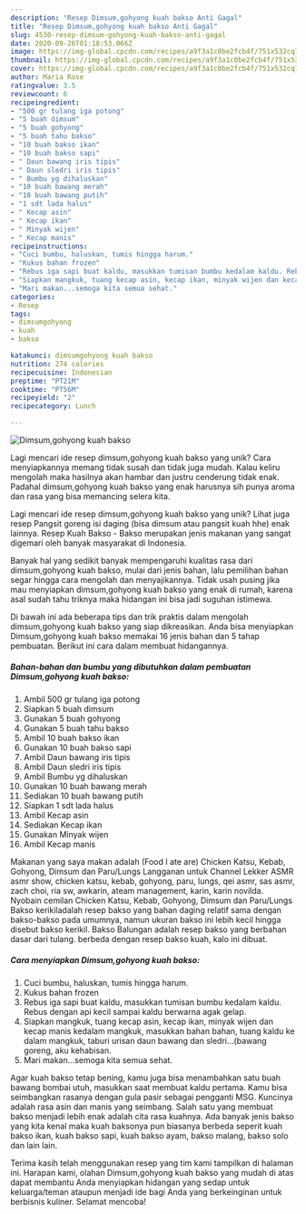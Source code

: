 ```yaml
---
description: "Resep Dimsum,gohyong kuah bakso Anti Gagal"
title: "Resep Dimsum,gohyong kuah bakso Anti Gagal"
slug: 4530-resep-dimsum-gohyong-kuah-bakso-anti-gagal
date: 2020-09-26T01:18:53.066Z
image: https://img-global.cpcdn.com/recipes/a9f3a1c0be2fcb4f/751x532cq70/dimsumgohyong-kuah-bakso-foto-resep-utama.jpg
thumbnail: https://img-global.cpcdn.com/recipes/a9f3a1c0be2fcb4f/751x532cq70/dimsumgohyong-kuah-bakso-foto-resep-utama.jpg
cover: https://img-global.cpcdn.com/recipes/a9f3a1c0be2fcb4f/751x532cq70/dimsumgohyong-kuah-bakso-foto-resep-utama.jpg
author: Maria Rose
ratingvalue: 3.5
reviewcount: 6
recipeingredient:
- "500 gr tulang iga potong"
- "5 buah dimsum"
- "5 buah gohyong"
- "5 buah tahu bakso"
- "10 buah bakso ikan"
- "10 buah bakso sapi"
- " Daun bawang iris tipis"
- " Daun sledri iris tipis"
- " Bumbu yg dihaluskan"
- "10 buah bawang merah"
- "10 buah bawang putih"
- "1 sdt lada halus"
- " Kecap asin"
- " Kecap ikan"
- " Minyak wijen"
- " Kecap manis"
recipeinstructions:
- "Cuci bumbu, haluskan, tumis hingga harum."
- "Kukus bahan frozen"
- "Rebus iga sapi buat kaldu, masukkan tumisan bumbu kedalam kaldu. Rebus dengan api kecil sampai kaldu berwarna agak gelap."
- "Siapkan mangkuk, tuang kecap asin, kecap ikan, minyak wijen dan kecap manis kedalam mangkuk, masukkan bahan bahan, tuang kaldu ke dalam mangkuk, taburi urisan daun bawang dan sledri...(bawang goreng, aku kehabisan."
- "Mari makan...semoga kita semua sehat."
categories:
- Resep
tags:
- dimsumgohyong
- kuah
- bakso

katakunci: dimsumgohyong kuah bakso 
nutrition: 274 calories
recipecuisine: Indonesian
preptime: "PT21M"
cooktime: "PT56M"
recipeyield: "2"
recipecategory: Lunch

---
```



![Dimsum,gohyong kuah bakso](https://img-global.cpcdn.com/recipes/a9f3a1c0be2fcb4f/751x532cq70/dimsumgohyong-kuah-bakso-foto-resep-utama.jpg)

Lagi mencari ide resep dimsum,gohyong kuah bakso yang unik? Cara menyiapkannya memang tidak susah dan tidak juga mudah. Kalau keliru mengolah maka hasilnya akan hambar dan justru cenderung tidak enak. Padahal dimsum,gohyong kuah bakso yang enak harusnya sih punya aroma dan rasa yang bisa memancing selera kita.

Lagi mencari ide resep dimsum,gohyong kuah bakso yang unik? Lihat juga resep Pangsit goreng isi daging (bisa dimsum atau pangsit kuah hhe) enak lainnya. Resep Kuah Bakso - Bakso merupakan jenis makanan yang sangat digemari oleh banyak masyarakat di Indonesia.

Banyak hal yang sedikit banyak mempengaruhi kualitas rasa dari dimsum,gohyong kuah bakso, mulai dari jenis bahan, lalu pemilihan bahan segar hingga cara mengolah dan menyajikannya. Tidak usah pusing jika mau menyiapkan dimsum,gohyong kuah bakso yang enak di rumah, karena asal sudah tahu triknya maka hidangan ini bisa jadi suguhan istimewa.


Di bawah ini ada beberapa tips dan trik praktis dalam mengolah dimsum,gohyong kuah bakso yang siap dikreasikan. Anda bisa menyiapkan Dimsum,gohyong kuah bakso memakai 16 jenis bahan dan 5 tahap pembuatan. Berikut ini cara dalam membuat hidangannya.

<!--inarticleads1-->

##### Bahan-bahan dan bumbu yang dibutuhkan dalam pembuatan Dimsum,gohyong kuah bakso:

1. Ambil 500 gr tulang iga potong
1. Siapkan 5 buah dimsum
1. Gunakan 5 buah gohyong
1. Gunakan 5 buah tahu bakso
1. Ambil 10 buah bakso ikan
1. Gunakan 10 buah bakso sapi
1. Ambil  Daun bawang iris tipis
1. Ambil  Daun sledri iris tipis
1. Ambil  Bumbu yg dihaluskan
1. Gunakan 10 buah bawang merah
1. Sediakan 10 buah bawang putih
1. Siapkan 1 sdt lada halus
1. Ambil  Kecap asin
1. Sediakan  Kecap ikan
1. Gunakan  Minyak wijen
1. Ambil  Kecap manis


Makanan yang saya makan adalah (Food I ate are) Chicken Katsu, Kebab, Gohyong, Dimsum dan Paru/Lungs Langganan untuk Channel Lekker ASMR asmr show, chicken katsu, kebab, gohyong, paru, lungs, qei asmr, sas asmr, zach choi, ria sw, awkarin, ateam management, karin, karin novilda. Nyobain cemilan Chicken Katsu, Kebab, Gohyong, Dimsum dan Paru/Lungs Bakso kerikiladalah resep bakso yang bahan daging relatif sama dengan bakso-bakso pada umumnya, namun ukuran bakso ini lebih kecil hingga disebut bakso kerikil. Bakso Balungan adalah resep bakso yang berbahan dasar dari tulang. berbeda dengan resep bakso kuah, kalo ini dibuat. 

<!--inarticleads2-->

##### Cara menyiapkan Dimsum,gohyong kuah bakso:

1. Cuci bumbu, haluskan, tumis hingga harum.
1. Kukus bahan frozen
1. Rebus iga sapi buat kaldu, masukkan tumisan bumbu kedalam kaldu. Rebus dengan api kecil sampai kaldu berwarna agak gelap.
1. Siapkan mangkuk, tuang kecap asin, kecap ikan, minyak wijen dan kecap manis kedalam mangkuk, masukkan bahan bahan, tuang kaldu ke dalam mangkuk, taburi urisan daun bawang dan sledri...(bawang goreng, aku kehabisan.
1. Mari makan...semoga kita semua sehat.


Agar kuah bakso tetap bening, kamu juga bisa menambahkan satu buah bawang bombai utuh, masukkan saat membuat kaldu pertama. Kamu bisa seimbangkan rasanya dengan gula pasir sebagai pengganti MSG. Kuncinya adalah rasa asin dan manis yang seimbang. Salah satu yang membuat bakso menjadi lebih enak adalah cita rasa kuahnya. Ada banyak jenis bakso yang kita kenal maka kuah baksonya pun biasanya berbeda seperit kuah bakso ikan, kuah bakso sapi, kuah bakso ayam, bakso malang, bakso solo dan lain lain. 

Terima kasih telah menggunakan resep yang tim kami tampilkan di halaman ini. Harapan kami, olahan Dimsum,gohyong kuah bakso yang mudah di atas dapat membantu Anda menyiapkan hidangan yang sedap untuk keluarga/teman ataupun menjadi ide bagi Anda yang berkeinginan untuk berbisnis kuliner. Selamat mencoba!
